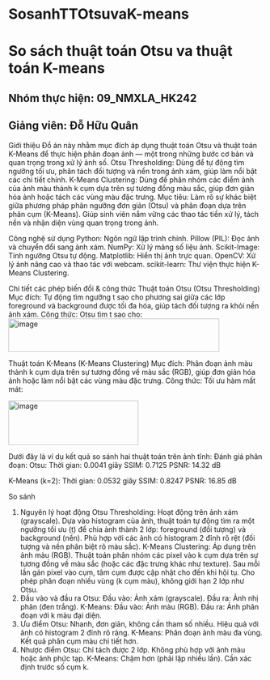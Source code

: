 # SosanhTTOtsuvaK-means
# So sách thuật toán Otsu va thuật toán K-means
## Nhóm thực hiện: 09_NMXLA_HK242
## Giảng viên: Đỗ Hữu Quân

Giới thiệu
Đồ án này nhằm mục đích áp dụng thuật toán Otsu và thuật toán K-Means để thực hiện phân đoạn ảnh — một trong những bước cơ bản và quan trọng trong xử lý ảnh số.
Otsu Thresholding: Dùng để tự động tìm ngưỡng tối ưu, phân tách đối tượng và nền trong ảnh xám, giúp làm nổi bật các chi tiết chính.
K-Means Clustering: Dùng để phân nhóm các điểm ảnh của ảnh màu thành k cụm dựa trên sự tương đồng màu sắc, giúp đơn giản hóa ảnh hoặc tách các vùng màu đặc trưng.
Mục tiêu:
Làm rõ sự khác biệt giữa phương pháp phân ngưỡng đơn giản (Otsu) và phân đoạn dựa trên phân cụm (K-Means).
Giúp sinh viên nắm vững các thao tác tiền xử lý, tách nền và nhận diện vùng quan trọng trong ảnh.

Công nghệ sử dụng
Python: Ngôn ngữ lập trình chính.
Pillow (PIL): Đọc ảnh và chuyển đổi sang ảnh xám.
NumPy: Xử lý mảng số liệu ảnh.
Scikit-Image: Tính ngưỡng Otsu tự động.
Matplotlib: Hiển thị ảnh trực quan.
OpenCV: Xử lý ảnh nâng cao và thao tác với webcam.
scikit-learn: Thư viện thực hiện K-Means Clustering.

Chi tiết các phép biến đổi & công thức
Thuật toán Otsu (Otsu Thresholding)
Mục đích:
Tự động tìm ngưỡng t sao cho phương sai giữa các lớp foreground và background được tối đa hóa, giúp tách đối tượng ra khỏi nền ảnh xám.
Công thức:
Otsu tìm t sao cho:
<img width="417" height="66" alt="image" src="https://github.com/user-attachments/assets/287cec31-cc31-4080-8f9f-1bcc2fed5c6b" />

Thuật toán K-Means (K-Means Clustering)
Mục đích:
Phân đoạn ảnh màu thành k cụm dựa trên sự tương đồng về màu sắc (RGB), giúp đơn giản hóa ảnh hoặc làm nổi bật các vùng màu đặc trưng.
Công thức:
Tối ưu hàm mất mát:

<img width="257" height="88" alt="image" src="https://github.com/user-attachments/assets/e56ddc15-f14c-4c85-a805-9629a34db120" />

Dưới đây là ví dụ kết quả so sánh hai thuật toán trên ảnh tĩnh:
 Đánh giá phân đoạn:
 Otsu:
  Thời gian: 0.0041 giây
  SSIM: 0.7125
  PSNR: 14.32 dB

 K-Means (k=2):
  Thời gian: 0.0532 giây
  SSIM: 0.8247
  PSNR: 16.85 dB

So sánh
1. Nguyên lý hoạt động
Otsu Thresholding:
Hoạt động trên ảnh xám (grayscale).
Dựa vào histogram của ảnh, thuật toán tự động tìm ra một ngưỡng tối ưu (t) để chia ảnh thành 2 lớp: foreground (đối tượng) và background (nền).
Phù hợp với các ảnh có histogram 2 đỉnh rõ rệt (đối tượng và nền phân biệt rõ màu sắc).
K-Means Clustering:
Áp dụng trên ảnh màu (RGB).
Thuật toán phân nhóm các pixel vào k cụm dựa trên sự tương đồng về màu sắc (hoặc các đặc trưng khác như texture).
Sau mỗi lần gán pixel vào cụm, tâm cụm được cập nhật cho đến khi hội tụ.
Cho phép phân đoạn nhiều vùng (k cụm màu), không giới hạn 2 lớp như Otsu.
2. Đầu vào và đầu ra
Otsu:
Đầu vào: Ảnh xám (grayscale).
Đầu ra: Ảnh nhị phân (đen trắng).
K-Means:
Đầu vào: Ảnh màu (RGB).
Đầu ra: Ảnh phân đoạn với k màu đại diện.
3. Ưu điểm
Otsu:
Nhanh, đơn giản, không cần tham số nhiều.
Hiệu quả với ảnh có histogram 2 đỉnh rõ ràng.
K-Means:
Phân đoạn ảnh màu đa vùng.
Kết quả phân cụm màu chi tiết hơn.
4. Nhược điểm
Otsu:
Chỉ tách được 2 lớp.
Không phù hợp với ảnh màu hoặc ảnh phức tạp.
K-Means:
Chậm hơn (phải lặp nhiều lần).
Cần xác định trước số cụm k.






